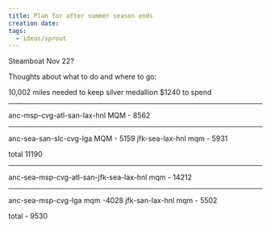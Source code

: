 ```yaml
---
title: Plan for after summer season ends
creation date: 
tags:
  - ideas/sprout
---
```


Steamboat Nov 22?

Thoughts about what to do and where to go:


10,002 miles needed to keep silver medallion
$1240 to spend

---
anc-msp-cvg-atl-san-lax-hnl
MQM - 8562

-------
anc-sea-san-slc-cvg-lga
MQM - 5159
jfk-sea-lax-hnl
mqm - 5931

total 11190

----
anc-sea-msp-cvg-atl-san-jfk-sea-lax-hnl
mqm - 14212

---
anc-sea-msp-cvg-lga
mqm -4028
jfk-san-lax-hnl
mqm - 5502

total - 9530

